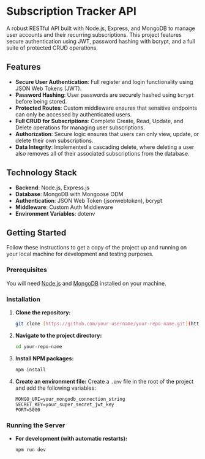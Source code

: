# Subscription Tracker API

A robust RESTful API built with Node.js, Express, and MongoDB to manage user accounts and their recurring subscriptions. This project features secure authentication using JWT, password hashing with bcrypt, and a full suite of protected CRUD operations.

## Features

- **Secure User Authentication**: Full register and login functionality using JSON Web Tokens (JWT).
- **Password Hashing**: User passwords are securely hashed using `bcrypt` before being stored.
- **Protected Routes**: Custom middleware ensures that sensitive endpoints can only be accessed by authenticated users.
- **Full CRUD for Subscriptions**: Complete Create, Read, Update, and Delete operations for managing user subscriptions.
- **Authorization**: Secure logic ensures that users can only view, update, or delete their own subscriptions.
- **Data Integrity**: Implemented a cascading delete, where deleting a user also removes all of their associated subscriptions from the database.

## Technology Stack

- **Backend**: Node.js, Express.js
- **Database**: MongoDB with Mongoose ODM
- **Authentication**: JSON Web Token (jsonwebtoken), bcrypt
- **Middleware**: Custom Auth Middleware
- **Environment Variables**: dotenv

## Getting Started

Follow these instructions to get a copy of the project up and running on your local machine for development and testing purposes.

### Prerequisites

You will need [Node.js](https://nodejs.org/) and [MongoDB](https://www.mongodb.com/try/download/community) installed on your machine.

### Installation

1.  **Clone the repository:**
    ```bash
    git clone [https://github.com/your-username/your-repo-name.git](https://github.com/your-username/your-repo-name.git)
    ```
2.  **Navigate to the project directory:**
    ```bash
    cd your-repo-name
    ```
3.  **Install NPM packages:**
    ```bash
    npm install
    ```
4.  **Create an environment file:**
    Create a `.env` file in the root of the project and add the following variables:
    ```env
    MONGO_URI=your_mongodb_connection_string
    SECRET_KEY=your_super_secret_jwt_key
    PORT=5000
    ```

### Running the Server

- **For development (with automatic restarts):**
  ```bash
  npm run dev
